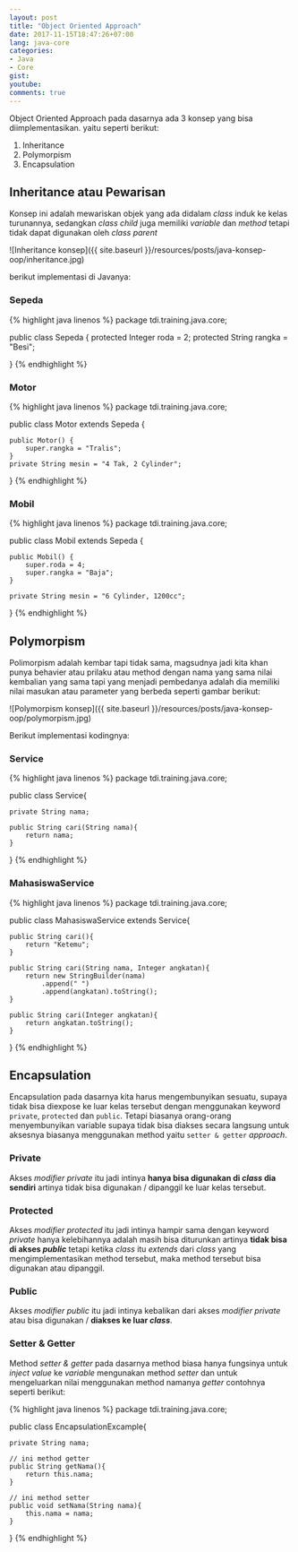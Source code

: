 ```yaml
---
layout: post
title: "Object Oriented Approach"
date: 2017-11-15T18:47:26+07:00
lang: java-core
categories:
- Java
- Core
gist: 
youtube: 
comments: true
---
```


Object Oriented Approach pada dasarnya ada 3 konsep yang bisa diimplementasikan. yaitu seperti berikut:

1. Inheritance
2. Polymorpism
3. Encapsulation

## Inheritance atau Pewarisan

Konsep ini adalah mewariskan objek yang ada didalam _class_ induk ke kelas turunannya, sedangkan _class child_ juga memiliki _variable_ dan _method_ tetapi tidak dapat digunakan oleh _class parent_

![Inheritance konsep]({{ site.baseurl }}/resources/posts/java-konsep-oop/inheritance.jpg)

berikut implementasi di Javanya:

### Sepeda

{% highlight java linenos %}
package tdi.training.java.core;

public class Sepeda {
    protected Integer roda = 2;
    protected String rangka = "Besi";

}
{% endhighlight %}

### Motor

{% highlight java linenos %}
package tdi.training.java.core;

public class Motor extends Sepeda {

    public Motor() {
        super.rangka = "Tralis";
    }
    private String mesin = "4 Tak, 2 Cylinder";

}
{% endhighlight %}

### Mobil

{% highlight java linenos %}
package tdi.training.java.core;

public class Mobil extends Sepeda {

    public Mobil() {
        super.roda = 4;
        super.rangka = "Baja";
    }

    private String mesin = "6 Cylinder, 1200cc";

}
{% endhighlight %}

## Polymorpism

Polimorpism adalah kembar tapi tidak sama, magsudnya jadi kita khan punya behavier atau prilaku atau method dengan nama yang sama nilai kembalian yang sama tapi yang menjadi pembedanya adalah dia memiliki nilai masukan atau parameter yang berbeda seperti gambar berikut:

![Polymorpism konsep]({{ site.baseurl }}/resources/posts/java-konsep-oop/polymorpism.jpg)

Berikut implementasi kodingnya:

### Service

{% highlight java linenos %}
package tdi.training.java.core;

public class Service{

    private String nama;

    public String cari(String nama){
        return nama;
    }
}
{% endhighlight %}

### MahasiswaService

{% highlight java linenos %}
package tdi.training.java.core;

public class MahasiswaService extends Service{

    public String cari(){
        return "Ketemu";
    }

    public String cari(String nama, Integer angkatan){
        return new StringBuilder(nama)
            .append(" ")
            .append(angkatan).toString();
    }

    public String cari(Integer angkatan){
        return angkatan.toString();
    }
}
{% endhighlight %}

## Encapsulation

Encapsulation pada dasarnya kita harus mengembunyikan sesuatu, supaya tidak bisa diexpose ke luar kelas tersebut dengan menggunakan keyword `private`, `protected` dan `public`. Tetapi biasanya orang-orang menyembunyikan variable supaya tidak bisa diakses secara langsung untuk aksesnya biasanya menggunakan method yaitu `setter & getter` _approach_.

### Private

Akses _modifier private_ itu jadi intinya **hanya bisa digunakan di _class_ dia sendiri** artinya tidak bisa digunakan / dipanggil ke luar kelas tersebut.

### Protected

Akses _modifier protected_ itu jadi intinya hampir sama dengan keyword _private_ hanya kelebihannya adalah masih bisa diturunkan artinya **tidak bisa di akses _public_** tetapi ketika _class_ itu _extends_ dari _class_ yang mengimplementasikan method tersebut, maka method tersebut bisa digunakan atau dipanggil.

### Public

Akses _modifier public_ itu jadi intinya kebalikan dari akses _modifier private_ atau bisa digunakan / **diakses ke luar _class_**.

### Setter & Getter

Method _setter & getter_ pada dasarnya method biasa hanya fungsinya untuk _inject value_ ke _variable_ mengunakan method _setter_ dan untuk mengeluarkan nilai menggunakan method namanya _getter_ contohnya seperti berikut:

{% highlight java linenos %}
package tdi.training.java.core;

public class EncapsulationExcample{

    private String nama;

    // ini method getter
    public String getNama(){
        return this.nama;
    }

    // ini method setter
    public void setNama(String nama){
        this.nama = nama;
    }
}
{% endhighlight %}